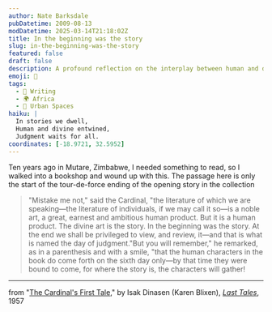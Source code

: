 ```yaml
---
author: Nate Barksdale
pubDatetime: 2009-08-13
modDatetime: 2025-03-14T21:18:02Z
title: In the beginning was the story
slug: in-the-beginning-was-the-story
featured: false
draft: false
description: A profound reflection on the interplay between human and divine storytelling.
emoji: 📖
tags:
  - 📝 Writing
  - 🌍 Africa
  - 🌆 Urban Spaces
haiku: |
  In stories we dwell,  
  Human and divine entwined,  
  Judgment waits for all.
coordinates: [-18.9721, 32.5952]
---
```


Ten years ago in Mutare, Zimbabwe, I needed something to read, so I walked into a bookshop and wound up with this. The passage here is only the start of the tour-de-force ending of the opening story in the collection

> "Mistake me not," said the Cardinal, "the literature of which we are speaking—the literature of individuals, if we may call it so—is a noble art, a great, earnest and ambitious human product. But it is a human product. The divine art is the story. In the beginning was the story. At the end we shall be privileged to view, and review, it—and that is what is named the day of judgment."But you will remember," he remarked, as in a parenthesis and with a smile, "that the human characters in the book do come forth on the sixth day only—by that time they were bound to come, for where the story is, the characters will gather!

---

from "[The Cardinal's First Tale](https://www.google.com/search?q=%22The%20Cardinal%27s%20First%20Tale%22%20amazon.com)," by Isak Dinasen (Karen Blixen), [_Last Tales_](https://www.google.com/search?q=%22_Last%20Tales_%22%20amazon.com), 1957
